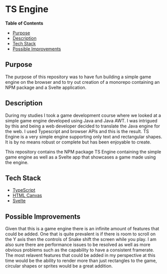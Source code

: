 # TS Engine

**Table of Contents**

-  [Purpose](#purpose)
-  [Description](#description)
-  [Tech Stack](#tech-stack)
-  [Possible Improvements](#possible-improvements)

## Purpose

The purpose of this repository was to have fun building a simple game engine on the browser and to try out creation of a monorepo containing an NPM package and a Svelte application.

## Description

During my studies I took a game development course where we looked at a simple game engine developed using Java and Java AWT. I was intrigued by this and being a web developer decided to translate the Java engine for the web. I used Typescript and browser APIs and this is the result. TS Engine is a very simple engine supporting only text and rectangular shapes. It is by no means robust or complete but has been enjoyable to create.

This repository contains the NPM package TS Engine containing the simple game engine as well as a Svelte app that showcases a game made using the engine.

## Tech Stack

-  [TypeScript](https://www.typescriptlang.org/docs/)
-  [HTML Canvas](https://www.w3schools.com/html/html5_canvas.asp)
-  [Svelte](https://svelte.dev/docs)

## Possible Improvements

Given that this is a game engine there is an infinite amount of features that could be added. One that is quite prevalent is if there is room to scroll on the Y axis then the controls of Snake shift the screen while you play. I am also sure there are performance issues to be resolved as well as more obvious problems such as the capability to have a consistent framerate. The most relavent features that could be added in my perspective at this time would be the ability to render more than just rectangles to the game, circular shapes or sprites would be a great addition.
